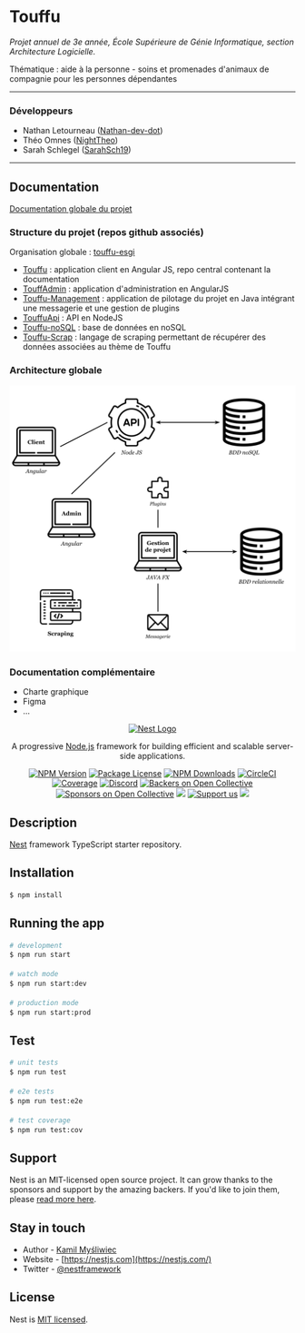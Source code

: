 # Touffu

*Projet annuel de 3e année, École Supérieure de Génie Informatique, section Architecture Logicielle.*

Thématique : aide à la personne - soins et promenades d'animaux de compagnie pour les personnes dépendantes

---

### Développeurs

- Nathan Letourneau ([Nathan-dev-dot](https://github.com/Nathan-dev-dot))
- Théo Omnes ([NightTheo](https://github.com/NightTheo))
- Sarah Schlegel ([SarahSch19](https://github.com/SarahSch19))

---

## Documentation

[Documentation globale du projet](https://github.com/touffu-esgi/Touffu/blob/master/Touffu.pdf)

### Structure du projet (repos github associés)

Organisation globale : [touffu-esgi](https://github.com/touffu-esgi)

- [Touffu](https://github.com/touffu-esgi/Touffu) : application client en Angular JS, repo central contenant la documentation
- [TouffAdmin](https://github.com/touffu-esgi/TouffAdmin) : application d'administration en AngularJS
- [Touffu-Management](https://github.com/touffu-esgi/Touffu-Management) : application de pilotage du projet en Java intégrant une messagerie et une gestion de plugins
- [TouffuApi](https://github.com/touffu-esgi/TouffApi) : API en NodeJS
- [Touffu-noSQL](https://github.com/touffu-esgi/Touffu-noSQL.git) : base de données en noSQL
- [Touffu-Scrap](https://github.com/touffu-esgi/Touffu-Scrap.git) : langage de scraping permettant de récupérer des données associées au thème de Touffu

### Architecture globale

<img src="Ressources/Architecture.png" alt="Architecture" style="zoom:70%;" />

### Documentation complémentaire

- Charte graphique
- Figma
- …

<p align="center">
  <a href="http://nestjs.com/" target="blank"><img src="https://nestjs.com/img/logo_text.svg" width="320" alt="Nest Logo" /></a>
</p>

[circleci-image]: https://img.shields.io/circleci/build/github/nestjs/nest/master?token=abc123def456
[circleci-url]: https://circleci.com/gh/nestjs/nest

  <p align="center">A progressive <a href="http://nodejs.org" target="_blank">Node.js</a> framework for building efficient and scalable server-side applications.</p>
    <p align="center">
<a href="https://www.npmjs.com/~nestjscore" target="_blank"><img src="https://img.shields.io/npm/v/@nestjs/core.svg" alt="NPM Version" /></a>
<a href="https://www.npmjs.com/~nestjscore" target="_blank"><img src="https://img.shields.io/npm/l/@nestjs/core.svg" alt="Package License" /></a>
<a href="https://www.npmjs.com/~nestjscore" target="_blank"><img src="https://img.shields.io/npm/dm/@nestjs/common.svg" alt="NPM Downloads" /></a>
<a href="https://circleci.com/gh/nestjs/nest" target="_blank"><img src="https://img.shields.io/circleci/build/github/nestjs/nest/master" alt="CircleCI" /></a>
<a href="https://coveralls.io/github/nestjs/nest?branch=master" target="_blank"><img src="https://coveralls.io/repos/github/nestjs/nest/badge.svg?branch=master#9" alt="Coverage" /></a>
<a href="https://discord.gg/G7Qnnhy" target="_blank"><img src="https://img.shields.io/badge/discord-online-brightgreen.svg" alt="Discord"/></a>
<a href="https://opencollective.com/nest#backer" target="_blank"><img src="https://opencollective.com/nest/backers/badge.svg" alt="Backers on Open Collective" /></a>
<a href="https://opencollective.com/nest#sponsor" target="_blank"><img src="https://opencollective.com/nest/sponsors/badge.svg" alt="Sponsors on Open Collective" /></a>
  <a href="https://paypal.me/kamilmysliwiec" target="_blank"><img src="https://img.shields.io/badge/Donate-PayPal-ff3f59.svg"/></a>
    <a href="https://opencollective.com/nest#sponsor"  target="_blank"><img src="https://img.shields.io/badge/Support%20us-Open%20Collective-41B883.svg" alt="Support us"></a>
  <a href="https://twitter.com/nestframework" target="_blank"><img src="https://img.shields.io/twitter/follow/nestframework.svg?style=social&label=Follow"></a>
</p>
  <!--[![Backers on Open Collective](https://opencollective.com/nest/backers/badge.svg)](https://opencollective.com/nest#backer)
  [![Sponsors on Open Collective](https://opencollective.com/nest/sponsors/badge.svg)](https://opencollective.com/nest#sponsor)-->

## Description

[Nest](https://github.com/nestjs/nest) framework TypeScript starter repository.

## Installation

```bash
$ npm install
```

## Running the app

```bash
# development
$ npm run start

# watch mode
$ npm run start:dev

# production mode
$ npm run start:prod
```

## Test

```bash
# unit tests
$ npm run test

# e2e tests
$ npm run test:e2e

# test coverage
$ npm run test:cov
```

## Support

Nest is an MIT-licensed open source project. It can grow thanks to the sponsors and support by the amazing backers. If you'd like to join them, please [read more here](https://docs.nestjs.com/support).

## Stay in touch

- Author - [Kamil Myśliwiec](https://kamilmysliwiec.com)
- Website - [https://nestjs.com](https://nestjs.com/)
- Twitter - [@nestframework](https://twitter.com/nestframework)

## License

Nest is [MIT licensed](LICENSE).
